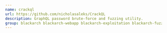 ```yaml
---
name: crackql
url: https://github.com/nicholasaleks/CrackQL
description: GraphQL password brute-force and fuzzing utility.
group: blackarch blackarch-webapp blackarch-exploitation blackarch-fuzzer
---
```


